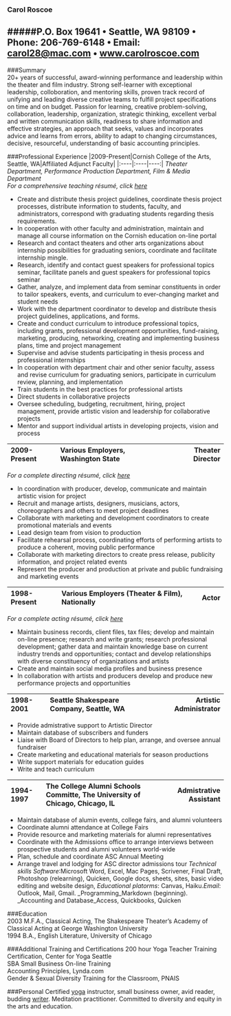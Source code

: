 ### Carol Roscoe
#####P.O. Box 19641 • Seattle, WA 98109 • Phone: 206-769-6148 • Email: carol28@mac.com • www.carolroscoe.com
---------------

###Summary  
20+ years of successful, award-winning performance and leadership within the theater and film industry. Strong self-learner with exceptional leadership, colloboration, and mentoring skills, proven track record of unifying and leading diverse creative teams to fulfill project specifications on time and on budget. Passion for learning, creative problem-solving, collaboration, leadership, organization, strategic thinking, excellent verbal and written communication skills, readiness to share information and effective strategies, an approach that seeks, values and incorporates advice and learns from errors, ability to adapt to changing circumstances, decisive, resourceful, understanding of basic accounting principles.
  
###Professional Experience
|2009-Present|Cornish College of the Arts, Seattle, WA|Affiliated Adjunct Faculty|
|:----|:----|----:|
 *Theater Department, Performance Production Department, Film & Media Department*   
 *For a comprehensive teaching résumé, click [here](http://www.carolroscoe.com/carolroscoe.com/Educator.html)*
 - Create and distribute thesis project guidelines, coordinate thesis project processes, distribute information to students, faculty, and administrators, correspond with graduating students regarding thesis requirements.  
 - In cooperation with other faculty and administration, maintain and manage all course information on the Cornish education on-line portal    
 - Research and contact theaters and other arts organizations about internship possibilities for graduating seniors, coordinate and facilitate internship mingle.  
 - Research, identify and contact guest speakers for professional topics seminar, facilitate panels and guest speakers for professional topics seminar  
 - Gather, analyze, and implement data from seminar constituents in order to tailor speakers, events, and curriculum to ever-changing market and student needs  
 - Work with the department coordinator to develop and distribute thesis project guidelines, applications, and forms.  
 - Create and conduct curriculum to introduce professional topics, including grants, professional development opportunities, fund-raising, marketing, producing, networking, creating and implementing business plans, time and project management
 - Supervise and advise students participating in thesis process and professional internships  
 - In cooperation with department chair and other senior faculty, assess and revise curriculum for graduating seniors, participate in curriculum review, planning, and implementation  
 - Train students in the best practices for professional artists
 - Direct students in collaborative projects  
 - Oversee scheduling, budgeting, recruitment, hiring, project management,  provide artistic vision and leadership for collaborative projects  
 - Mentor and support individual artists in developing projects, vision and process

|2009-Present|Various Employers, Washington State| Theater Director|
|:----|:----|----:|
*For a complete directing résumé, click [here](http://www.carolroscoe.com/carolroscoe.com/Director.html)*
 - In coordination with producer, develop, communicate and maintain artistic vision for project
 - Recruit and manage artists, designers, musicians, actors, choreographers and others to meet project deadlines
 - Collaborate with marketing and development coordinators to create promotional materials and events
 - Lead design team from vision to production
 - Facilitate rehearsal process, coordinating efforts of performing artists to produce a coherent, moving public performance
 - Collaborate with marketing directors to create press release, publicity information, and project related events
 - Represent the producer and production at private and public fundraising and marketing events 

|1998-Present|Various Employers (Theater & Film), Nationally| Actor|
|:----|:----|----:|  
*For a complete acting résumé, click [here](http://www.carolroscoe.com/carolroscoe.com/Resume.html)*
 - Maintain business records, client files, tax files; develop and maintain on-line presence; research and write grants; research professional development; gather data and maintain knowledge base on current industry trends and opportunities; contact and develop relationships with diverse constituency of organizations and artists
 - Create and maintain social media profiles and business presence
 - In collaboration with artists and producers develop and produce new performance projects and opportunities    
   
|1998-2001|Seattle Shakespeare Company, Seattle, WA |Artistic Administrator|
|:----|:----|----:| 
 - Provide admistrative support to Artistic Director
 - Maintain database of subscribers and funders
 - Liaise with Board of Directors to help plan, arrange, and oversee annual fundraiser
 - Create marketing and educational materials for season productions
 - Write support materials for education guides
 - Write and teach curriculum  
 
|1994-1997|The College Alumni Schools Committe, The University of Chicago, Chicago, IL |Admistrative Assistant|
|:----|:----|----:|  
 - Maintain database of alumin events, college fairs, and alumni volunteers
 - Coordinate alumni attendance at College Fairs
 - Provide resource and marketing materials for alumni representatives
 - Coordinate with the Admissions office to arrange interviews between prospective students and alumni volunteers world-wide
 - Plan, schedule and coordinate ASC Annual Meeting
 - Arrange travel and lodging for ASC director admissions tour
*Technical skills* _Software_:Microsoft Word, Excel, Mac Pages, Scrivener, Final Draft, Photoshop (relearning), Quicken, Google docs, sheets, sites, basic video editing and website design, _Educational platorms_: Canvas, Haiku._Email_: Outlook, Mail, Gmail. _Programming_Markdown (beginning). _Accounting and Database_Access, Quickbooks, Quicken

###Education  
2003	M.F.A., Classical Acting, The Shakespeare Theater’s Academy of Classical Acting at George Washington University  
1994	B.A., English Literature, University of Chicago 

###Additional Training and Certifications
200 hour Yoga Teacher Training Certification, Center for Yoga Seattle  
SBA Small Business On-line Training  
Accounting Principles, Lynda.com  
Gender & Sexual Diversity Training for the Classroom, PNAIS  

###Personal
Certified [yoga](http://www.goingtothematyoga.com) instructor, small business owner, avid reader, budding [writer](http://www.btchflcks.com/2014/10/seed-spark-20-is-the-new-50-percent.html#.Vtja48fsGlI). Meditation practitioner. Committed to diversity and equity in the arts and education. 


